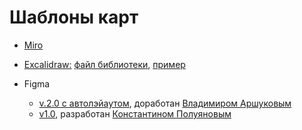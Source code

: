 # Шаблоны карт

* [Miro](https://miro.com/miroverse/experience-process-mapping-xpm-template/)
* [Excalidraw:](https://excalidraw.com/) [файл библиотеки](https://github.com/Byndyusoft/xp-mapping/blob/main/templates/xpm-library.excalidrawlib), [пример](https://github.com/Byndyusoft/xp-mapping/blob/main/templates/xpm-example.excalidraw)
*   Figma

    * [v.2.0 с автолэйаутом](https://github.com/Byndyusoft/xp-mapping/blob/main/templates/xpm-template.fig), доработан [Владимиром Аршуковым](https://github.com/Vladaaar)
    * [v1.0](https://github.com/Byndyusoft/xp-mapping/blob/main/templates/xpm-template.fig), разработан [Константином Полуяновым](https://github.com/poluyanoff)

